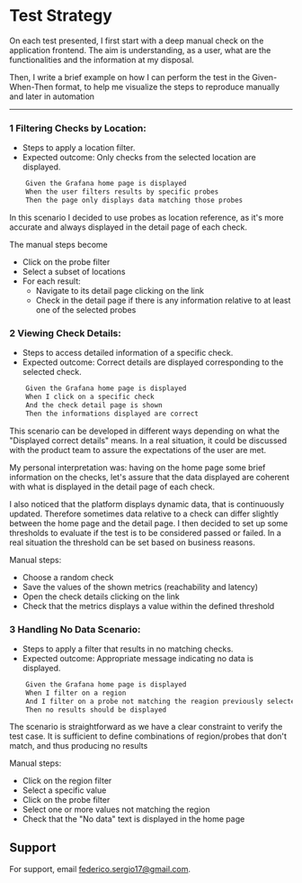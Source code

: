 
# Test Strategy

On each test presented, I first start with a deep manual check on the application frontend. The aim is understanding, as a user, what are the functionalities and the information at my disposal.

Then, I write a brief example on how I can perform the test in the Given-When-Then format, to help me visualize the steps to reproduce manually and later in automation

---

### 1 Filtering Checks by Location:
- Steps to apply a location filter.
- Expected outcome: Only checks from the selected location are displayed.

```bash
    Given the Grafana home page is displayed
    When the user filters results by specific probes
    Then the page only displays data matching those probes
```
In this scenario I decided to use probes as location reference, as it's more accurate and always displayed in the detail page of each check.

The manual steps become
- Click on the probe filter
- Select a subset of locations
- For each result:
    - Navigate to its detail page clicking on the link
    - Check in the detail page if there is any information relative to at least one of the selected probes

### 2 Viewing Check Details:
- Steps to access detailed information of a specific check.
- Expected outcome: Correct details are displayed corresponding to the selected check.

```bash
    Given the Grafana home page is displayed
    When I click on a specific check
    And the check detail page is shown
    Then the informations displayed are correct
```
This scenario can be developed in different ways depending on what the "Displayed correct details" means. In a real situation, it could be discussed with the product team to assure the expectations of the user are met.

My personal interpretation was: having on the home page some brief information on the checks, let's assure that the data displayed are coherent with what is displayed in the detail page of each check.

I also noticed that the platform displays dynamic data, that is continuously updated. Therefore sometimes data relative to a check can differ slightly between the home page and the detail page. I then decided to set up some thresholds to evaluate if the test is to be considered passed or failed. In a real situation the threshold can be set based on business reasons.

Manual steps:
- Choose a random check
- Save the values of the shown metrics (reachability and latency)
- Open the check details clicking on the link
- Check that the metrics displays a value within the defined threshold

### 3 Handling No Data Scenario:
- Steps to apply a filter that results in no matching checks.
- Expected outcome: Appropriate message indicating no data is displayed.

```bash
    Given the Grafana home page is displayed
    When I filter on a region
    And I filter on a probe not matching the reagion previously selected
    Then no results should be displayed
```
The scenario is straightforward as we have a clear constraint to verify the test case. It is sufficient to define combinations of region/probes that don't match, and thus producing no results

Manual steps:
- Click on the region filter
- Select a specific value
- Click on the probe filter
- Select one or more values not matching the region
- Check that the "No data" text is displayed in the home page




## Support

For support, email federico.sergio17@gmail.com.

